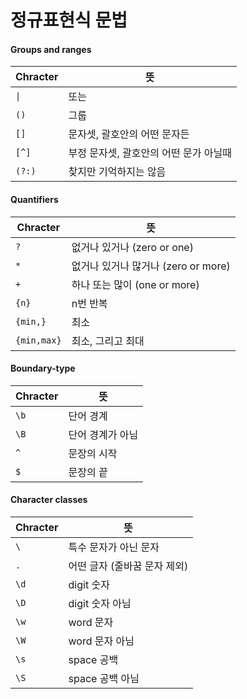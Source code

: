 # 정규표현식 문법

#### Groups and ranges

| Chracter | 뜻                      |
| -------- | ---------------------- |
| `\|`     | 또는                     |
| `()`     | 그룹                     |
| `[]`     | 문자셋, 괄호안의 어떤 문자든       |
| `[^]`    | 부정 문자셋, 괄호안의 어떤 문가 아닐때 |
| `(?:)`   | 찾지만 기억하지는 않음           |

#### Quantifiers

| Chracter    | 뜻                          |
| ----------- | -------------------------- |
| `?`         | 없거나 있거나 (zero or one)      |
| `*`         | 없거나 있거나 많거나 (zero or more) |
| `+`         | 하나 또는 많이 (one or more)     |
| `{n}`       | n번 반복                      |
| `{min,}`    | 최소                         |
| `{min,max}` | 최소, 그리고 최대                 |

#### Boundary-type

| Chracter | 뜻         |
| -------- | --------- |
| `\b`     | 단어 경계     |
| `\B`     | 단어 경계가 아님 |
| `^`      | 문장의 시작    |
| `$`      | 문장의 끝     |

#### Character classes

| Chracter | 뜻                 |
| -------- | ----------------- |
| `\`      | 특수 문자가 아닌 문자      |
| `.`      | 어떤 글자 (줄바꿈 문자 제외) |
| `\d`     | digit 숫자          |
| `\D`     | digit 숫자 아님       |
| `\w`     | word 문자           |
| `\W`     | word 문자 아님        |
| `\s`     | space 공백          |
| `\S`     | space 공백 아님       |
